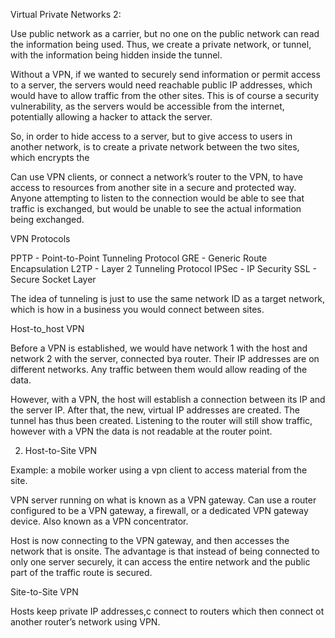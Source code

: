Virtual Private Networks 2:

Use public network as a carrier, but no one on the public network can read the information being used. Thus, we create a private network, or tunnel, with the information being hidden inside the tunnel.

Without a VPN, if we wanted to securely send information or permit access to a server, the servers would need reachable public IP addresses, which would have to allow traffic from the other sites. This is of course a security vulnerability, as the servers would be accessible from the internet, potentially allowing a hacker to attack the server.

So, in order to hide access to a server,  but to give access to users in another network, is to create a private network between the two sites, which encrypts the


Can use VPN clients, or connect a network’s router to the VPN, to have access to resources from another site in a secure and protected way. Anyone attempting to listen to the connection would be able to see that traffic is exchanged, but would be unable to see the actual information being exchanged.

VPN Protocols

PPTP - Point-to-Point Tunneling Protocol
GRE - Generic Route Encapsulation
L2TP - Layer 2 Tunneling Protocol
IPSec - IP Security
SSL - Secure Socket Layer




The idea of tunneling is just to use the same network ID as a target network, which is how in a business you would connect between sites. 

Host-to_host VPN

Before a VPN is established, we would have network 1 with the host and network 2 with the server, connected bya  router. Their IP addresses are on different networks. Any traffic between them would allow reading of the data.

However, with a VPN, the host will establish a connection between its IP and the server IP. After that, the new, virtual IP addresses are created. The tunnel has thus been created. Listening to the router will still show traffic, however with a VPN the data is not readable at the router point.

2.  Host-to-Site VPN

Example: a mobile worker using a vpn client to access material from the site.

VPN server running on what is known as a VPN gateway. Can use a router configured to be a VPN gateway, a firewall, or a dedicated VPN gateway device. Also known as a VPN concentrator.

Host is now connecting to the VPN gateway, and then accesses the network that is onsite. The advantage is that instead of being connected to only one server securely, it can access the entire network and the public part of the traffic route is secured.

Site-to-Site VPN

Hosts keep private IP addresses,c connect to routers which then connect ot another router’s network using  VPN.
